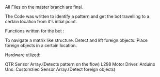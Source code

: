 All Files on the master branch are final.

The Code was written to identify a pattern and get the bot travelling to a certain location from it's intial point.

Functions written for the bot :

To navigate a matrix like structure.
Detect and lift foreign objects.
Place foreign objects in a certain location.

Hardware utlized:

QTR Sensor Array.(Detects pattern on the flow)
L298 Motor Driver.
Arduino Uno.
Customzied Sensor Array.(Detect foreign objects)

